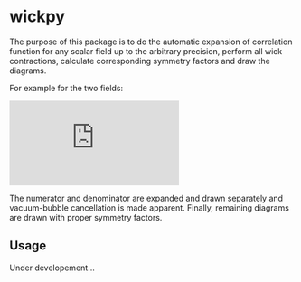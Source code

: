 # wickpy
The purpose of this package is to do the automatic expansion of correlation
function for any scalar field up to the arbitrary precision, perform all wick
contractions, calculate corresponding symmetry factors and draw the diagrams.

For example for the two fields:

![equation](https://latex.codecogs.com/svg.latex?%3C%5COmega%7CT%5C%7B%5Cphi%28x%29%5Cphi%28y%29%5C%7D%7C%5COmega%3E%3D%5Cfrac%7B%3C0%7CT%5C%7B%5Cphi_I%28x%29%5Cphi_I%28y%29%5Cexp%5B-i%5Cint%20dtH_I%28t%29%5D%5C%7D%7C0%3E%7D%7B%3C0%7CT%5C%7B%5Cexp%5B-i%5Cint%20dtH_I%28t%29%5D%5C%7D%7C0%3E%7D)

The numerator and denominator are expanded and drawn separately and
vacuum-bubble cancellation is made apparent. Finally, remaining diagrams are
drawn with proper symmetry factors.

## Usage

Under developement...
